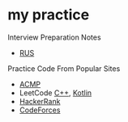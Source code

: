 # my practice
Interview Preparation Notes
- [RUS](./InterviewPrep.md)

Practice Code From Popular Sites
- [ACMP](./c/acmp/)
- LeetCode [C++](./c/lc), [Kotlin](./kotlin)
- [HackerRank](./c/hr)
- [CodeForces](./c/cf)

